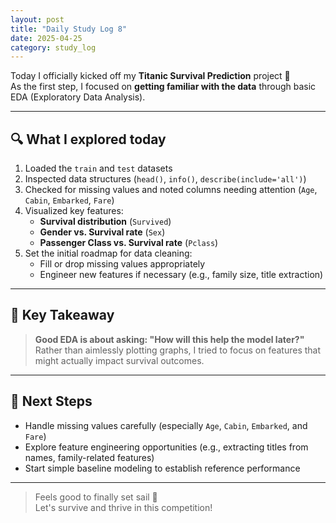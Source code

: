 ```yaml
---
layout: post
title: "Daily Study Log 8"
date: 2025-04-25
category: study_log
---
```


Today I officially kicked off my **Titanic Survival Prediction** project 🚀  
As the first step, I focused on **getting familiar with the data** through basic EDA (Exploratory Data Analysis).

---

## 🔍 What I explored today

1. Loaded the `train` and `test` datasets  
2. Inspected data structures (`head()`, `info()`, `describe(include='all')`)  
3. Checked for missing values and noted columns needing attention (`Age`, `Cabin`, `Embarked`, `Fare`)  
4. Visualized key features:
   - **Survival distribution** (`Survived`)
   - **Gender vs. Survival rate** (`Sex`)
   - **Passenger Class vs. Survival rate** (`Pclass`)
5. Set the initial roadmap for data cleaning:
   - Fill or drop missing values appropriately
   - Engineer new features if necessary (e.g., family size, title extraction)

---

## 🧠 Key Takeaway

> **Good EDA is about asking: "How will this help the model later?"**  
> Rather than aimlessly plotting graphs, I tried to focus on features that might actually impact survival outcomes.

---

## 🧩 Next Steps

- Handle missing values carefully (especially `Age`, `Cabin`, `Embarked`, and `Fare`)  
- Explore feature engineering opportunities (e.g., extracting titles from names, family-related features)  
- Start simple baseline modeling to establish reference performance

---

> Feels good to finally set sail 🚢  
> Let's survive and thrive in this competition!
